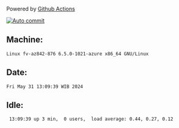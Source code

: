 Powered by [Github Actions](https://github.com/features/actions)

[![Auto commit](https://github.com/hiage/workstation/workflows/Auto%20commit/badge.svg)](https://github.com/hiage/workstation/actions?query=workflow%3A%22Auto+commit%22)

## Machine:
```
Linux fv-az842-876 6.5.0-1021-azure x86_64 GNU/Linux
```
## Date:
```
Fri May 31 13:09:39 WIB 2024
```
## Idle:
```
 13:09:39 up 3 min,  0 users,  load average: 0.44, 0.27, 0.12
```
